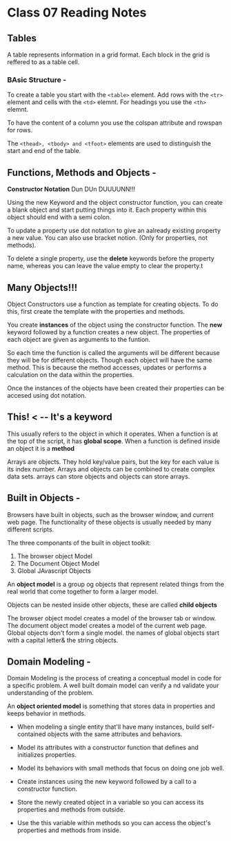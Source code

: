 # Class 07 Reading Notes


## Tables

A table represents information in a grid format. Each block in the grid is reffered to as a table cell. 

### BAsic Structure -

To create a table you start with the `<table>` element. Add rows with the `<tr>` element and cells with the `<td>` elemnt.  For headings you use the `<th>` elemnt.

To have the content of a column you use the colspan attribute and rowspan for rows. 

The ` <thead>, <tbody> and <tfoot> ` elements are used to distinguish the start and end of the table.


## Functions, Methods and Objects - 

**Constructor Notation** Dun DUn DUUUUNN!!!

Using the new Keyword and the object constructor function, you can create a blank object and start putting things into it. Each property within this object should end with a semi colon. 

To update a property use dot notation to give an aalready existing property a new value. You can also use bracket notion. (Only for properties, not methods).

To delete a single property, use the **delete** keywords before the property name, whereas you can leave the value empty to clear the property.t

## Many  Objects!!!

Object Constructors use a function as template for creating objects. To do this, first create the template with the properties and methods. 

You create **instances** of the object using the constructor function. The **new** keyword followed by a function creates a new object. The properties of each object are given as arguments to the funtion. 

So each time the function is called the arguments will be different because they will be for different objects. Though each object will have the same method. This is because the method accesses, updates or performs a calculation on the data within the properties. 

Once the instances of the objects have been created their  properties can be accesed using dot notation. 

## This! < -- It's a keyword

This usually refers to the object in which it operates.
When a function is at the top of the script, it has **global scope**. When a function is defined inside an object it is a **method** 

Arrays are objects. They hold key/value pairs, but the key for each value is its index number.
Arrays and objects can be combined to create complex data sets. arrays can store objects and objects can store arrays. 

## Built in Objects - 

Browsers have built in objects, such as the browser window, and current web page. The functionality of these objects is usually needed by many different scripts. 

The three componants of the built in object toolkit:

1. The browser object Model
1. The Document Object Model
1. Global JAvascript Objects

An **object model** is a group og objects that represent related things from the real world that come together to form a larger model. 

Objects can be nested inside other objects, these are called **child objects**

The browser object model creates a model of the browser tab or window. 
The document object model creates a model of the current web page. 
Global objects don't form a single model. 
the names of global objects start with a capital letter& the string objects.


## Domain Modeling - 

Domain Modeling  is the process of creating a conceptual model in code for a specific problem. A well built domain model can verify a nd validate your understanding of the problem. 

An **object oriented model** is something that stores data in properties and keeps behavior in methods. 

* When modeling a single entity that'll have many instances, build self-contained objects with the same attributes and behaviors.

* Model its attributes with a constructor function that defines and initializes properties.

* Model its behaviors with small methods that focus on doing one job well.

* Create instances using the new keyword followed by a call to a constructor function.

* Store the newly created object in a variable so you can access its properties and methods from outside.

* Use the this variable within methods so you can access the object's properties and methods from inside.





